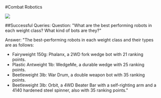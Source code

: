 #Combat Robotics

<img src="COMBAT_ROBOT_DB.png">

##Successful Queries:
Question: "What are the best performing robots in each weight class? What kind of bots are they?"

Answer: "The best-performing robots in each weight class and their types are as follows:

- Fairyweight 150g: Phalanx, a 2WD fork wedge bot with 21 ranking points.
- Plastic Antweight 1lb: WedgeMe, a durable wedge with 25 ranking points.
- Beetleweight 3lb: War Drum, a double weapon bot with 35 ranking points.
- Beetleweight 3lb: Orbit, a 4WD Beater Bar with a self-righting arm and a 4140 hardened steel spinner, also with 35 ranking points."


